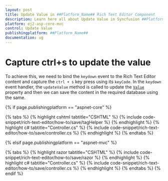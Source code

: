 ```yaml
---
layout: post
title: Update Value in ##Platform_Name## Rich Text Editor Component
description: Learn here all about Update Value in Syncfusion ##Platform_Name## Rich Text Editor component and more.
platform: ej2-asp-core-mvc
control: Update Value
publishingplatform: ##Platform_Name##
documentation: ug
---
```



# Capture ctrl+s to update the value

To achieve this, we need to bind the `keydown` event to the Rich Text Editor content and capture the `ctrl + s` key press using its `keyCode`.
In the `keydown` event handler, the `updateValue` method is called to update the [`Value`](https://help.syncfusion.com/cr/aspnetcore-js2/Syncfusion.EJ2.RichTextEditor.RichTextEditor.html#Syncfusion_EJ2_RichTextEditor_RichTextEditor_Value) property and then we can save the content in the required database using the same.

{% if page.publishingplatform == "aspnet-core" %}

{% tabs %}
{% highlight cshtml tabtitle="CSHTML" %}
{% include code-snippet/rich-text-editor/how-to/save/tagHelper %}
{% endhighlight %}
{% highlight c# tabtitle="Controller.cs" %}
{% include code-snippet/rich-text-editor/how-to/save/controller.cs %}
{% endhighlight %}
{% endtabs %}

{% elsif page.publishingplatform == "aspnet-mvc" %}

{% tabs %}
{% highlight razor tabtitle="CSHTML" %}
{% include code-snippet/rich-text-editor/how-to/save/razor %}
{% endhighlight %}
{% highlight c# tabtitle="Controller.cs" %}
{% include code-snippet/rich-text-editor/how-to/save/controller.cs %}
{% endhighlight %}
{% endtabs %}
{% endif %}


